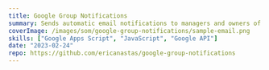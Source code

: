 ```yaml
---
title: Google Group Notifications
summary: Sends automatic email notifications to managers and owners of Google Groups when people join or request to join the group.
coverImage: /images/som/google-group-notifications/sample-email.png
skills: ["Google Apps Script", "JavaScript", "Google API"]
date: "2023-02-24"
repo: https://github.com/ericanastas/google-group-notifications
---
```

